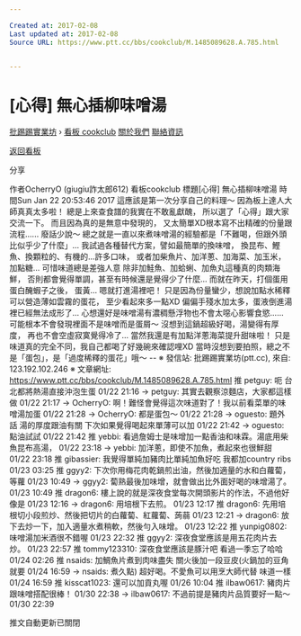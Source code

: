 ```yaml
---

Created at: 2017-02-08
Last updated at: 2017-02-08
Source URL: https://www.ptt.cc/bbs/cookclub/M.1485089628.A.785.html


---
```


# [心得] 無心插柳味噌湯


[批踢踢實業坊](https://www.ptt.cc/) › [看板 cookclub](https://www.ptt.cc/bbs/cookclub/index.html) [關於我們](https://www.ptt.cc/about.html) [聯絡資訊](https://www.ptt.cc/contact.html)

[返回看板](https://www.ptt.cc/bbs/cookclub/index.html)

分享

作者OcherryO (giugiu詐太郎612)
看板cookclub
標題\[心得\] 無心插柳味噌湯
時間Sun Jan 22 20:53:46 2017
這應該是第一次分享自己的料理～ 因為板上達人大師真真太多啦！ 總是上來查食譜的我實在不敢亂獻醜， 所以選了「心得」跟大家交流一下。 而且因為真的是無意中發現的， 又太簡單XD根本寫不出精確的份量跟流程...... 廢話少說～ 總之就是一直以來煮味噌湯的經驗都是「不難喝，但跟外頭比似乎少了什麼」... 我試過各種替代方案，譬如最簡單的換味噌， 換昆布、鰹魚、換顆粒的、有機的...許多口味， 或者加柴魚片、加洋蔥、加海菜、加玉米，加點糖... 可惜味道總是差強人意 除非加鮭魚、加蛤蜊、加魚丸這種真的肉類海鮮， 否則都會覺得單調，甚至有時候還是覺得少了什麼... 而就在昨天，打個蛋用蛋白醃蝦子之後， 蛋黃... 嗯就打進湯裡吧！ 只是因為份量蠻少，想說加點水稀釋可以營造薄如雲霧的蛋花， 至少看起來多一點XD 偏偏手殘水加太多，蛋液倒進湯裡已經無法成形了... 心想還好是味噌湯有濃稠懸浮物也不會太噁心影響食慾...... 可能根本不會發現裡面不是味噌而是蛋屑～ 沒想到這鍋超級好喝，湯變得有厚度， 再也不會空虛寂寞覺得冷了... 當然我還是有加點洋蔥海菜提升甜味啦！ 只是味道真的完全不同，我自己都喝了好幾碗來確認哩XD 當時沒想到要拍照，總之不是「蛋包」，是「過度稀釋的蛋花」哦～ -- ※ 發信站: 批踢踢實業坊(ptt.cc), 來自: 123.192.102.246 ※ 文章網址: <https://www.ptt.cc/bbs/cookclub/M.1485089628.A.785.html>
推 petguy: 呃 台北都將熱湯直接沖泡生蛋 01/22 21:16
→ petguy: 其實去觀察涼麵店，大家都這樣做 01/22 21:17
→ OcherryO: 啊！難怪會覺得這次味道對了！我以前看菜單的味噌湯加蛋 01/22 21:28
→ OcherryO: 都是蛋包～ 01/22 21:28
→ oguesto: 題外話 湯的厚度跟油有關 下次如果覺得喝起來單薄可以加 01/22 21:42
→ oguesto: 點油試試 01/22 21:42
推 yebbi: 看過詹姆士是味增加一點香油和味霖。湯底用柴魚昆布高湯， 01/22 23:18
→ yebbi: 加洋蔥，即使不加魚，煮起來也很鮮甜 01/22 23:18
推 gibassier: 我覺得單純加豬肉比單純加魚好吃 我都加country ribs 01/23 03:25
推 ggyy2: 下次你用梅花肉乾鍋煎出油，然後加適量的水和白蘿蔔，等蘿 01/23 10:49
→ ggyy2: 蔔熟最後加味增，就會做出比外面好喝的味增湯了。 01/23 10:49
推 dragon6: 樓上說的就是深夜食堂每次開頭影片的作法，不過他好像是 01/23 12:16
→ dragon6: 用培根下去煎。 01/23 12:17
推 dragon6: 先用培根切小段煎炒、然後把切片的白蘿蔔、紅蘿蔔、蒟蒻 01/23 12:21
→ dragon6: 放下去炒一下，加入適量水煮稍軟，然後勻入味增。 01/23 12:22
推 yunpig0802: 味噌湯加米酒很不錯喔 01/23 22:32
推 ggyy2: 深夜食堂應該是用五花肉片去炒。 01/23 22:57
推 tommy123310: 深夜食堂應該是豚汁吧 看過一季忘了哈哈 01/24 02:26
推 nsaids: 加鯛魚片煮到肉味盡失 關火後加一段豆皮(火鍋加的豆角就要 01/24 16:59
→ nsaids: 煮久點) 超好喝。不愛魚可以用烹大師代替 味道一樣 01/24 16:59
推 kisscat1023: 還可以加貢丸喔 01/26 10:04
推 ilbaw0617: 豬肉片跟味噌搭配很棒！ 01/30 22:38
→ ilbaw0617: 不過前提是豬肉片品質要好一點～ 01/30 22:39

推文自動更新已關閉

